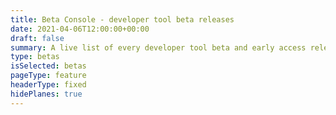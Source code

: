 ```yaml
---
title: Beta Console - developer tool beta releases
date: 2021-04-06T12:00:00+00:00
draft: false 
summary: A live list of every developer tool beta and early access release.
type: betas
isSelected: betas
pageType: feature
headerType: fixed
hidePlanes: true
---
```

